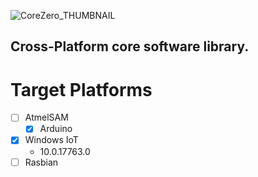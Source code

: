 ![CoreZero_THUMBNAIL](https://usermediauploads.s3.us-west-2.amazonaws.com/user_6009193/My_Images/64e7dcb1-e4d5-4e34-9cb0-52e83a745bea.png)

## Cross-Platform core software library.

# Target Platforms
- [ ] AtmelSAM
  + [X] Arduino
- [X] Windows IoT
  + 10.0.17763.0
- [ ] Rasbian
